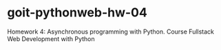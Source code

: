 # goit-pythonweb-hw-04
Homework 4: Asynchronous programming with Python. Course Fullstack Web Development with Python
